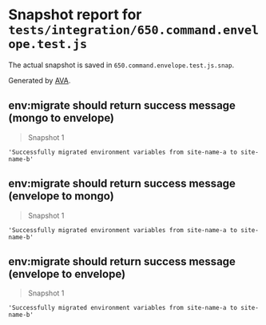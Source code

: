 # Snapshot report for `tests/integration/650.command.envelope.test.js`

The actual snapshot is saved in `650.command.envelope.test.js.snap`.

Generated by [AVA](https://avajs.dev).

## env:migrate should return success message (mongo to envelope)

> Snapshot 1

    'Successfully migrated environment variables from site-name-a to site-name-b'

## env:migrate should return success message (envelope to mongo)

> Snapshot 1

    'Successfully migrated environment variables from site-name-a to site-name-b'

## env:migrate should return success message (envelope to envelope)

> Snapshot 1

    'Successfully migrated environment variables from site-name-a to site-name-b'
